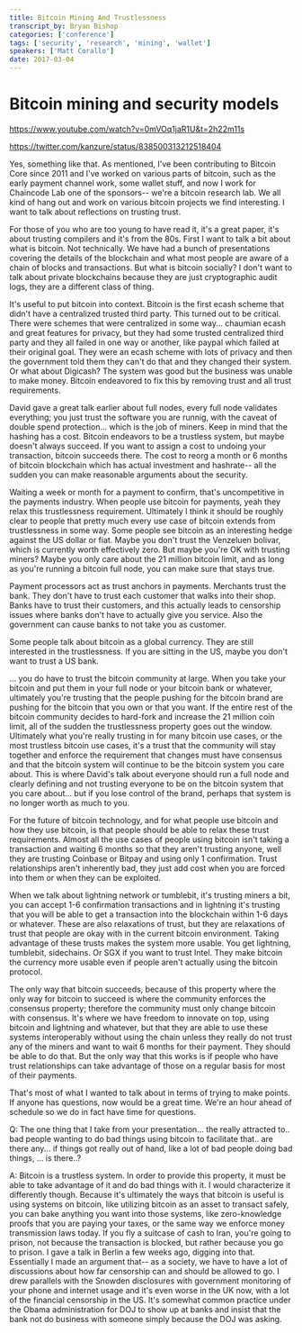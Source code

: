 ```yaml
---
title: Bitcoin Mining And Trustlessness
transcript_by: Bryan Bishop
categories: ['conference']
tags: ['security', 'research', 'mining', 'wallet']
speakers: ['Matt Corallo']
date: 2017-03-04
---
```


# Bitcoin mining and security models


<https://www.youtube.com/watch?v=0mVOq1jaR1U&t=2h22m11s>

<https://twitter.com/kanzure/status/838500313212518404>

Yes, something like that. As mentioned, I've been contributing to Bitcoin Core since 2011 and I've worked on various parts of bitcoin, such as the early payment channel work, some wallet stuff, and now I work for Chaincode Lab one of the sponsors-- we're a bitcoin research lab. We all kind of hang out and work on various bitcoin projects we find interesting. I want to talk about reflections on trusting trust.

For those of you who are too young to have read it, it's a great paper, it's about trusting compilers and it's from the 80s. First I want to talk a bit about what is bitcoin. Not technically. We have had a bunch of presentations covering the details of the blockchain and what most people are aware of a chain of blocks and transactions. But what is bitcoin socially? I don't want to talk about private blockchains because they are just cryptographic audit logs, they are a different class of thing.

It's useful to put bitcoin into context. Bitcoin is the first ecash scheme that didn't have a centralized trusted third party. This turned out to be critical. There were schemes that were centralized in some way... chaumian ecash and great features for privacy, but they had some trusted centralized third party and they all failed in one way or another, like paypal which failed at their original goal. They were an ecash scheme with lots of privacy and then the government told them they can't do that and they changed their system. Or what about Digicash? The system was good but the business was unable to make money. Bitcoin endeavored to fix this by removing trust and all trust requirements.

David gave a great talk earlier about full nodes, every full node validates everything; you just trust the software you are runnig, with the caveat of double spend protection... which is the job of miners. Keep in mind that the hashing has a cost. Bitcoin endeavors to be a trustless system, but maybe doesn't always succeed. If you want to assign a cost to undoing your transaction, bitcoin succeeds there. The cost to reorg a month or 6 months of bitcoin blockchain which has actual investment and hashrate-- all the sudden you can make reasonable arguments about the security.

Waiting a week or month for a payment to confirm, that's uncompetitive in the payments industry. When people use bitcoin for payments, yeah they relax this trustlessness requirement. Ultimately I think it should be roughly clear to people that pretty much every use case of bitcoin extends from trustlessness in some way. Some people see bitcoin as an interesting hedge against the US dollar or fiat. Maybe you don't trust the Venzeluen bolivar, which is currently worth effectively zero. But maybe you're OK with trusting miners? Maybe you only care about the 21 million bitcoin limit, and as long as you're running a bitcoin full node, you can make sure that stays true.

Payment processors act as trust anchors in payments. Merchants trust the bank. They don't have to trust each customer that walks into their shop. Banks have to trust their customers, and this actually leads to censorship issues where banks don't have to actually give you service. Also the government can cause banks to not take you as customer.

Some people talk about bitcoin as a global currency. They are still interested in the trustlessness. If you are sitting in the US, maybe you don't want to trust a US bank.

... you do have to trust the bitcoin community at large. When you take your bitcoin and put them in your full node or your bitcoin bank or whatever, ultimately you're trusting that the people pushing for the bitcoin brand are pushing for the bitcoin that you own or that you want. If the entire rest of the bitcoin community decides to hard-fork and increase the 21 million coin limit, all of the sudden the trustlessness property goes out the window. Ultimately what you're really trusting in for many bitcoin use cases, or the most trustless bitcoin use cases, it's a trust that the community will stay together and enforce the requirement that changes must have consensus and that the bitcoin system will continue to be the bitcoin system you care about. This is where David's talk about everyone should run a full node and clearly defining and not trusting everyone to be on the bitcoin system that you care about... but if you lose control of the brand, perhaps that system is no longer worth as much to you.

For the future of bitcoin technology, and for what people use bitcoin and how they use bitcoin, is that people should be able to relax these trust requirements. Almost all the use cases of people using bitcoin isn't taking a transaction and waiting 6 months so that they aren't trusting anyone, well they are trusting Coinbase or Bitpay and using only 1 confirmation. Trust relationships aren't inherently bad, they just add cost when you are forced into them or when they can be exploited.

When we talk about lightning network or tumblebit, it's trusting miners a bit, you can accept 1-6 confirmation transactions and in lightning it's trusting that you will be able to get a transaction into the blockchain within 1-6 days or whatever. These are also relaxations of trust, but they are relaxations of trust that people are okay with in the current bitcoin environment. Taking advantage of these trusts makes the system more usable. You get lightning, tumblebit, sidechains. Or SGX if you want to trust Intel. They make bitcoin the currency more usable even if people aren't actually using the bitcoin protocol.

The only way that bitcoin succeeds, because of this property where the only way for bitcoin to succeed is where the community enforces the consensus property; therefore the community must only change bitcoin with consensus. It's where we have freedom to innovate on top, using bitcoin and lightning and whatever, but that they are able to use these systems interoperably without using the chain unless they really do not trust any of the miners and want to wait 6 months for their payment. They should be able to do that. But the only way that this works is if people who have trust relationships can take advantage of those on a regular basis for most of their payments.

That's most of what I wanted to talk about in terms of trying to make points. If anyone has questions, now would be a great time. We're an hour ahead of schedule so we do in fact have time for questions.

Q: The one thing that I take from your presentation... the really attracted to.. bad people wanting to do bad things using bitcoin to facilitate that.. are there any... if things got really out of hand, like a lot of bad people doing bad things, ... is there..?

A: Bitcoin is a trustless system. In order to provide this property, it must be able to take advantage of it and do bad things with it. I would characterize it differently though. Because it's ultimately the ways that bitcoin is useful is using systems on bitcoin, like utilizing bitcoin as an asset to transact safely, you can bake anything you want into those systems, like zero-knowledge proofs that you are paying your taxes, or the same way we enforce money transmission laws today. If you fly a suitcase of cash to Iran, you're going to prison, not because the transaction is blocked, but rather because you go to prison. I gave a talk in Berlin a few weeks ago, digging into that. Essentially I made an argument that-- as a society, we have to have a lot of discussions about how far censorship can and should be allowed to go. I drew parallels with the Snowden disclosures with government monitoring of your phone and internet usage and it's even worse in the UK now, with a lot of the financial censorship in the US. It's somewhat common practice under the Obama administration for DOJ to show up at banks and insist that the bank not do business with someone simply because the DOJ was asking.
